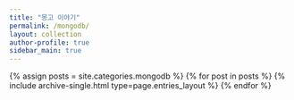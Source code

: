 ```yaml
---
title: "몽고 이야기"
permalink: /mongodb/
layout: collection
author-profile: true
sidebar_main: true
---
```


{% assign posts = site.categories.mongodb %}
{% for post in posts %} {% include archive-single.html type=page.entries_layout %} {% endfor %}
